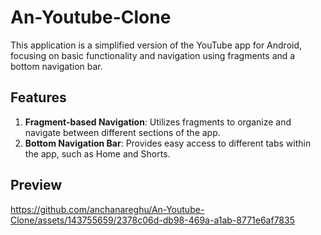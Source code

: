 # An-Youtube-Clone

This application is a simplified version of the YouTube app for Android, focusing on basic functionality and navigation using fragments and a bottom navigation bar.

## Features
1. **Fragment-based Navigation**: Utilizes fragments to organize and navigate between different sections of the app.
2. **Bottom Navigation Bar**: Provides easy access to different tabs within the app, such as Home and Shorts.

## Preview

https://github.com/anchanareghu/An-Youtube-Clone/assets/143755659/2378c06d-db98-469a-a1ab-8771e6af7835



